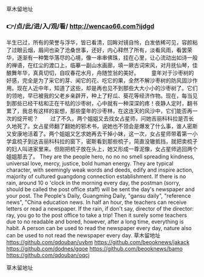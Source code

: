
草木留地址




### 👉/点/此/进/入/观/看/ http://wencao66.com?ijdgd




半生已过，所有的荣誉与浮华，皆已看清，回眸对镜自怜，白发依稀可见，容颜粘了过眼云烟，眉间也染了沧桑世事，还好，内心释然了所有，淡看风雨，看罢荣华，逐渐有一种繁华落尽的心境，像一串串佛珠，挂在心里，让心流动出如诗一般的禅语，在红尘的渡口上，临摹一副山水画廊，填一厥古词宋风，对月抚仙琴，佳酿舞年华，真真切切，自叹春花水月，舟随笠翁的美好。
　　童年对于沙枣树的好感，完全是为了采它的芽、闻它的花、吃它的果，全然不解沙枣树的防风固沙作用。现在人近中年，知道了这些，却是再也见不到那些大大小小的沙枣树了。它们的领地，早已被我的父老乡亲辟开，种上了籽瓜、葵花等经济作物。现在，每当见到那些已经干枯和正在干枯的沙枣树，心中就有一种深深的疼！夜静人定时，翻书累了，我总有这样的妄想，那些童年的沙枣林，在这连天的风沙中，它们能否再一次的绽开呢？
　　过了不久，两个姐姐又去找女占星师，问她吉丽科科拉是否长久地死了。女占星师翻了翻她的邪术书，说她也不领会是爆发了什么事，谁人密斯又安康地活着了。两个姐姐又乞求她再去干掉小妹，这一次，女占星师带着第一小学盒梳子到达吉丽科科拉的窗下，密斯看到那些梳子，简直没辙抵挡，就把卖梳子的妇人叫进家里来。但刚把梳子放在头上，她又形成一尊泥像，女占星师逃回两个姐姐那去了。
They are the people hero, no no no smell spreading kindness, universal love, mercy, justice, bold human energy.
They are typical character, with seemingly weak words and deeds, edify and inspire action, majority of cultured guangdong connection establishment.
If there is no rain, around 10 o 'clock in the morning every day, the postman (sorry, should be called the post office staff) will be sent the day's newspaper and your post.
The People's Daily, Guangming Daily, "gansu daily", "reference news", "China education news.
In half an hour, the teachers can receive letters or read a newspaper.
If the rain, if don't say, director of the director: ray, you go to the post office to take a trip!
Then it surely some teachers due to no readable and bored, however, after a long time, everything is habit.
A person can be used to read the newspaper every day, nature also can be used to not read the newspaper every day.
草木留地址 https://github.com/qdouban/uvbm
https://github.com/beooknews/jakack
https://github.com/dodnes/gqoe
https://github.com/beooknews/bamo
https://github.com/qdouban/oqcj





草木留地址
